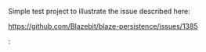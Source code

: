 Simple test project to illustrate the issue described here:

https://github.com/Blazebit/blaze-persistence/issues/1385

: